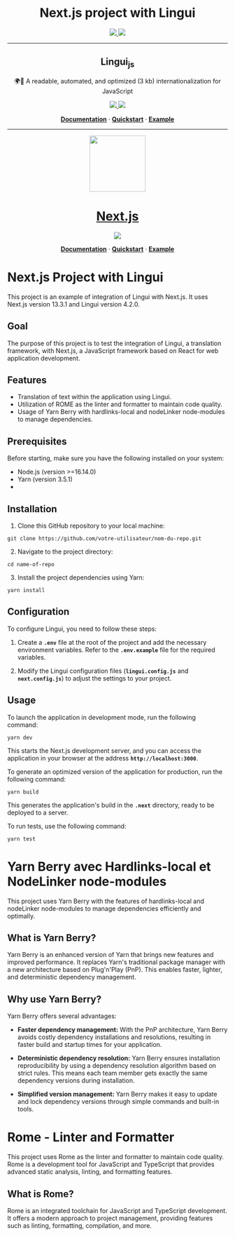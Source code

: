 <div align="center">

  <h1>Next.js project with Lingui</h1>

  <a href="https://github.com/yarnpkg/berry" alt="Yarn berry">
    <img src="https://img.shields.io/badge/yarnpkg%2Fberry-3.5.1-blue" />
  </a>
  <a href="https://rome.tools/" alt="Rometools">
    <img src="https://img.shields.io/badge/rometools-12.1.2-blue" />
  </a>
  
<hr />

<h2>Lingui<sub>js</sub></h2>

🌍📖 A readable, automated, and optimized (3 kb) internationalization for JavaScript

<a href="https://github.com/lingui/js-lingui" alt="Lingui">
  <img src="https://img.shields.io/badge/Lingui-4.2.0-blue" />
</a>
<a href="https://github.com/lingui/swc-plugin" alt="Lingui swc">
  <img src="https://img.shields.io/badge/%40lingui%2Fswc--plugin-4.0.0-blue" />
</a>
  
[**Documentation**](https://github.com/lingui/js-lingui) · [**Quickstart**](https://github.com/lingui/js-lingui/blob/main/README.md#quickstart) · [**Example**](https://github.com/lingui/js-lingui/blob/main/README.md#example)

<hr />

<p align="center">
  <a href="https://nextjs.org">
    <picture>
      <source media="(prefers-color-scheme: dark)" srcset="https://assets.vercel.com/image/upload/v1662130559/nextjs/Icon_dark_background.png">
      <img src="https://assets.vercel.com/image/upload/v1662130559/nextjs/Icon_light_background.png" height="128">
    </picture>
    <h1 align="center">Next.js</h1>
  </a>
</p>

<a href="https://nextjs.org/" alt="Nextjs">
  <img src="https://img.shields.io/badge/Nextjs-13.3.1-blue" />
</a>
  
[**Documentation**](https://nextjs.org/docs) · [**Quickstart**](https://nextjs.org/learn) · [**Example**](https://github.com/vercel/next.js/tree/canary/examples)

</div>

# Next.js Project with Lingui

This project is an example of integration of Lingui with Next.js. It uses Next.js version 13.3.1 and Lingui version 4.2.0.

## Goal

The purpose of this project is to test the integration of Lingui, a translation framework, with Next.js, a JavaScript framework based on React for web application development.

## Features

- Translation of text within the application using Lingui.
- Utilization of ROME as the linter and formatter to maintain code quality.
- Usage of Yarn Berry with hardlinks-local and nodeLinker node-modules to manage dependencies.

## Prerequisites

Before starting, make sure you have the following installed on your system:

- Node.js (version >=16.14.0)
- Yarn (version 3.5.1)
- 
## Installation

1. Clone this GitHub repository to your local machine:

```shell
git clone https://github.com/votre-utilisateur/nom-du-repo.git
```

2. Navigate to the project directory:

```shell
cd name-of-repo
```

3. Install the project dependencies using Yarn:

```shell
yarn install
```

## Configuration

To configure Lingui, you need to follow these steps:

1. Create a **`.env`** file at the root of the project and add the necessary environment variables. Refer to the **`.env.example`** file for the required variables.

2. Modify the Lingui configuration files (**`lingui.config.js`** and **`next.config.js`**) to adjust the settings to your project.

## Usage

To launch the application in development mode, run the following command:

```shell
yarn dev
```

This starts the Next.js development server, and you can access the application in your browser at the address **`http://localhost:3000`**.

To generate an optimized version of the application for production, run the following command:

```shell
yarn build
```

This generates the application's build in the **`.next`** directory, ready to be deployed to a server.

To run tests, use the following command:

```shell
yarn test
```

# Yarn Berry avec Hardlinks-local et NodeLinker node-modules

This project uses Yarn Berry with the features of hardlinks-local and nodeLinker node-modules to manage dependencies efficiently and optimally.

## What is Yarn Berry?

Yarn Berry is an enhanced version of Yarn that brings new features and improved performance. It replaces Yarn's traditional package manager with a new architecture based on Plug'n'Play (PnP). This enables faster, lighter, and deterministic dependency management.

## Why use Yarn Berry?

Yarn Berry offers several advantages:

- **Faster dependency management:** With the PnP architecture, Yarn Berry avoids costly dependency installations and resolutions, resulting in faster build and startup times for your application.

- **Deterministic dependency resolution:** Yarn Berry ensures installation reproducibility by using a dependency resolution algorithm based on strict rules. This means each team member gets exactly the same dependency versions during installation.

- **Simplified version management:** Yarn Berry makes it easy to update and lock dependency versions through simple commands and built-in tools.

# Rome - Linter and Formatter

This project uses Rome as the linter and formatter to maintain code quality. Rome is a development tool for JavaScript and TypeScript that provides advanced static analysis, linting, and formatting features.

## What is Rome?

Rome is an integrated toolchain for JavaScript and TypeScript development. It offers a modern approach to project management, providing features such as linting, formatting, compilation, and more.
